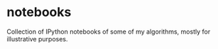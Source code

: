 # notebooks
Collection of IPython notebooks of some of my algorithms, mostly for illustrative purposes.

